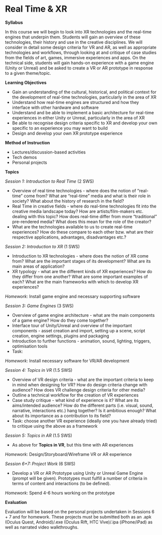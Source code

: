 # Real Time & XR

**Syllabus**

In this course we will begin to look into XR technologies and the real-time engines that underpin them. Students will gain an overview of these technologies, their history and use in the creative disciplines. We will consider in detail some design criteria for VR and AR, as well as appropriate technologies and workflows, through looking at and critique of case studies from the fields of art, games, immersive experiences and apps. On the technical side, students will gain hands-on experience with a game engine (Unity or Unreal) and be asked to create a VR or AR prototype in response to a given theme/topic.

**Learning Objectives**

- Gain an understanding of the cultural, historical, and political context for the development of real-time technologies, particularly in the area of XR
- Understand how real-time engines are structured and how they interface with other hardware and software
- Understand and be able to implement a basic architecture for real-time experiences in either Unity or Unreal, particularly in the area of XR
- Be able to recognise design criteria specific to XR and develop your own specific to an experience you may want to build
- Design and develop your own XR prototype experience

**Method of Instruction**

- Lectures/discussion-based activities
- Tech demos
- Personal projects

**Topics**

*Session 1: Introduction to Real Time* (2 SWS)

- Overview of real time technologies - where does the notion of “real-time” come from? What are “real-time” media and what is their role in society? What about the history of research in the field?
- Real Time in creative fields - where do real-time technologies fit into the creative media landscape today? How are artists/film-makers etc. dealing with this topic? How does real-time differ from more “traditional” pre-rendered media? What does this mean for the role of the creator?
- What are the technologies available to us to create real-time experiences? How do these compare to each other bzw. what are their respective applications, advantages, disadvantages etc.?

*Session 2: Introduction to XR* (1 SWS)

- Introduction to XR technologies - where does the notion of XR come from? What are the important stages of its development? What are its main areas of application?
- XR typology - what are the different kinds of XR experiences? How do they differ from one another? What are some important examples of each? What are the main frameworks with which to develop XR experiences?

*Homework*: Install game engine and necessary supporting software

*Session 3: Game Engines* (3 SWS)

- Overview of game engine architecture - what are the main components of a game engine? How do they come together?
- Interface tour of Unity/Unreal and overview of the important components - asset creation and import, setting up a scene, script creation, engine settings, plugins and packaging
- Introduction to further functions - animation, sound, lighting, triggers, optimisation tools
- Task:

*Homework*: Install necessary software for VR/AR development

*Session 4: Topics in VR* (1.5 SWS)

- Overview of VR design criteria - what are the important criteria to keep in mind when designing for VR? How do design criteria change with audience? How does VR challenge design criteria for other media?
- Outline a technical workflow for the creation of VR experiences
- Case study critique - what kind of experience is it? What are its aims/intended audience? How do the different parts (i.e. visual, sound, narrative, interactions etc.) hang together? Is it ambitious enough? What about its importance as a contribution to its field?
- Task: choose another VR experience (ideally one you have already tried) to critique using the above as a framework

*Session 5: Topics in AR* (1.5 SWS)

- As above for ************Topics in VR************, but this time with AR experiences

*Homework*: Design/Storyboard/Wireframe VR or AR experience

*Session 6+7: Project Work* (6 SWS)

- Develop a VR or AR Prototype using Unity or Unreal Game Engine (prompt will be given). Prototypes must fulfill a number of criteria in terms of content and interactions (to be defined).

*Homework*: Spend 4-6 hours working on the prototype

**Evaluation**

Evaluation will be based on the personal projects undertaken in Sessions 6 + 7 and for homework. These projects must be submitted both as an .apk (Oculus Quest, Android)/.exe (Oculus Rift, HTC Vive)/.ipa (iPhone/iPad) as well as narrated video walkthroughs.
